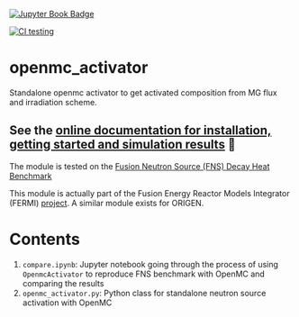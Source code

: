 [![Jupyter Book Badge](https://jupyterbook.org/badge.svg)](https://jbae11.github.io/openmc_activator/)

[![CI testing](https://github.com/jbae11/openmc_activator/actions/workflows/ci.yml/badge.svg)](https://github.com/jbae11/openmc_activator/actions/workflows/ci.yml)

# openmc_activator

Standalone openmc activator to get activated composition from MG flux and irradiation scheme.

## See the [online documentation for installation, getting started and simulation results](https://jbae11.github.io/openmc_activator/) :link:

The module is tested on the [Fusion Neutron Source (FNS) Decay Heat Benchmark](https://nds.iaea.org/conderc/fusion/)

This module is actually part of the Fusion Energy Reactor Models Integrator (FERMI) [project](https://code.ornl.gov/4ib/fermi). A similar module exists for ORIGEN.

# Contents
1. `compare.ipynb`: Jupyter notebook going through the process of using `OpenmcActivator` to reproduce FNS benchmark with OpenMC and comparing the results
2. `openmc_activator.py`: Python class for standalone neutron source activation with OpenMC
